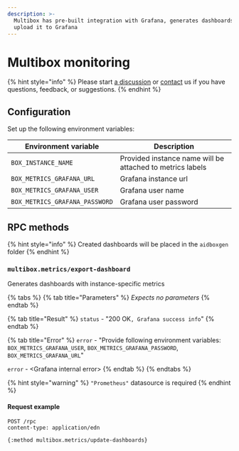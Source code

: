 ```yaml
---
description: >-
  Multibox has pre-built integration with Grafana, generates dashboards and
  upload it to Grafana
---
```


# Multibox monitoring

{% hint style="info" %}
Please start [a discussion](https://github.com/Aidbox/Issues/discussions) or [contact](../contact-us.md) us if you have questions, feedback, or suggestions.
{% endhint %}

## Configuration

Set up the following environment variables:

| Environment variable           | Description                                               |
| ------------------------------ | --------------------------------------------------------- |
| `BOX_INSTANCE_NAME`            | Provided instance name will be attached to metrics labels |
| `BOX_METRICS_GRAFANA_URL`      | Grafana instance url                                      |
| `BOX_METRICS_GRAFANA_USER`     | Grafana user name                                         |
| `BOX_METRICS_GRAFANA_PASSWORD` | Grafana user password                                     |

## RPC methods

{% hint style="info" %}
Сreated dashboards will be placed in the `aidboxgen` folder
{% endhint %}

### `multibox.metrics/export-dashboard`

Generates dashboards with instance-specific metrics

{% tabs %}
{% tab title="Parameters" %}
_Expects no parameters_
{% endtab %}

{% tab title="Result" %}
`status` - "200 OK`, Grafana success info`"
{% endtab %}

{% tab title="Error" %}
`error` - "Provide following environment variables: `BOX_METRICS_GRAFANA_USER`, `BOX_METRICS_GRAFANA_PASSWORD`, `BOX_METRICS_GRAFANA_URL`"

`error` - \<Grafana internal error>
{% endtab %}
{% endtabs %}

{% hint style="warning" %}
`"Prometheus"` datasource is required
{% endhint %}

#### Request example

```
POST /rpc
content-type: application/edn

{:method multibox.metrics/update-dashboards}
```
